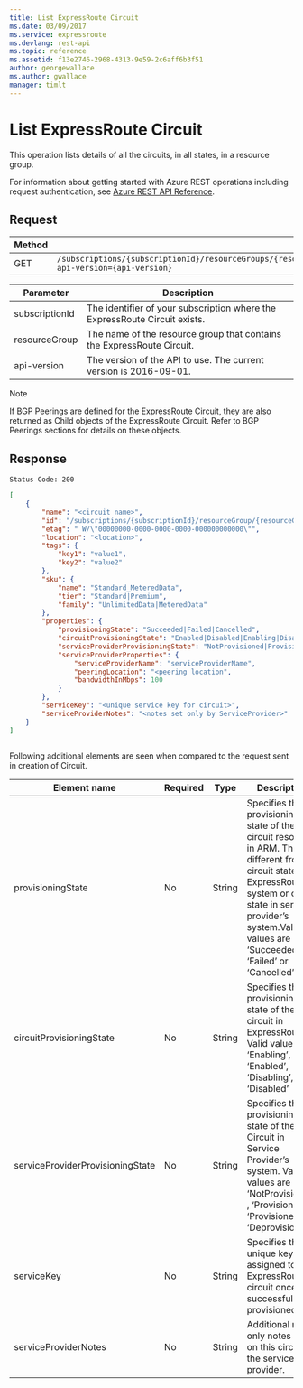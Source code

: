 ```yaml
---
title: List ExpressRoute Circuit
ms.date: 03/09/2017
ms.service: expressroute
ms.devlang: rest-api
ms.topic: reference
ms.assetid: f13e2746-2968-4313-9e59-2c6aff6b3f51
author: georgewallace
ms.author: gwallace
manager: timlt
---
```

# List ExpressRoute Circuit
This operation lists details of all the circuits, in all states, in a resource group.  

For information about getting started with Azure REST operations including request authentication, see [Azure REST API Reference](../../index.md).
## Request  
  
|Method|Request URI|  
|------------|-----------------|  
|GET|`/subscriptions/{subscriptionId}/resourceGroups/{resourceGroupName}/providers/Microsoft.Network/expressRouteCircuits?api-version={api-version}`|  

| Parameter | Description |
| --------- | ----------- |
| subscriptionId | The identifier of your subscription where the ExpressRoute Circuit exists. |
| resourceGroup | The name of the resource group that contains the ExpressRoute Circuit. |
| api-version | The version of the API to use. The current version is 2016-09-01. |

> [!NOTE]
>  If BGP Peerings are defined for the ExpressRoute Circuit, they are also returned as Child objects of the ExpressRoute Circuit. Refer to BGP Peerings sections for details on these objects.  
  
## Response  
 `Status Code: 200`  
  
```json  
[  
    {  
        "name": "<circuit name>",  
        "id": "/subscriptions/{subscriptionId}/resourceGroup/{resourceGroupName}/providers/Microsoft.Network/expressRouteCircuits/{circuitName}",  
        "etag": " W/\"00000000-0000-0000-0000-000000000000\"",  
        "location": "<location>",  
        "tags": {  
            "key1": "value1",  
            "key2": "value2"  
        },  
        "sku": {  
            "name": "Standard_MeteredData",  
            "tier": "Standard|Premium",  
            "family": "UnlimitedData|MeteredData"  
        },  
        "properties": {  
            "provisioningState": "Succeeded|Failed|Cancelled",  
            "circuitProvisioningState": "Enabled|Disabled|Enabling|Disabling",  
            "serviceProviderProvisioningState": "NotProvisioned|Provisioning|Provisioned|Deprovisioning",  
            "serviceProviderProperties": {  
                "serviceProviderName": "serviceProviderName",  
                "peeringLocation": "<peering location",  
                "bandwidthInMbps": 100  
            }  
        },  
        "serviceKey": "<unique service key for circuit>",  
        "serviceProviderNotes": "<notes set only by ServiceProvider>"  
    }  
]  
  
```  
  
 Following additional elements are seen when compared to the request sent in creation of Circuit.  
  
|Element name|Required|Type|Description|  
|------------------|--------------|----------|-----------------|  
|provisioningState|No|String|Specifies the provisioning state of the circuit resource in ARM. This is different from circuit state in ExpressRoute system or circuit state in service provider’s system.Valid values are ‘Succeeded’, ‘Failed’ or ‘Cancelled’|  
|circuitProvisioningState|No|String|Specifies the provisioning state of the circuit in ExpressRoute. Valid values are ‘Enabling’, ‘Enabled’, ‘Disabling’, ‘Disabled’|  
|serviceProviderProvisioningState|No|String|Specifies the provisioning state of the Circuit in Service Provider’s system. Valid values are ‘NotProvisioned’ , ‘Provisioning’, ‘Provisioned’, ‘Deprovisioning’.|  
|serviceKey|No|String|Specifies the unique key assigned to the ExpressRoute circuit once successfully provisioned.|  
|serviceProviderNotes|No|String|Additional read only notes set on this circuit by the service provider.|